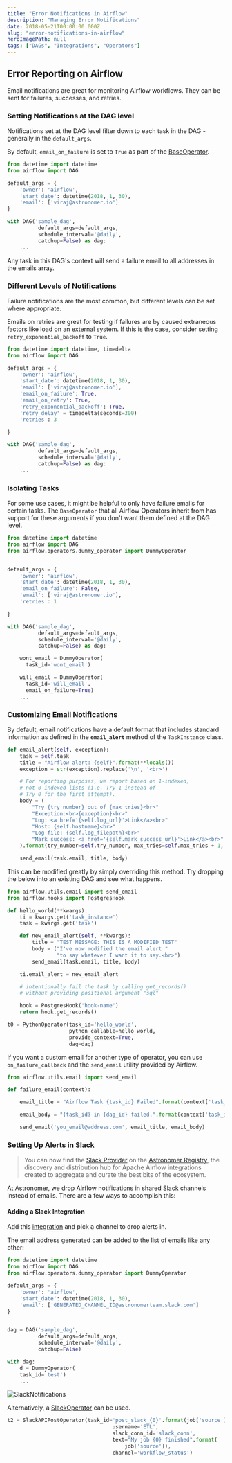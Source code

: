 ```yaml
---
title: "Error Notifications in Airflow"
description: "Managing Error Notifications"
date: 2018-05-21T00:00:00.000Z
slug: "error-notifications-in-airflow"
heroImagePath: null
tags: ["DAGs", "Integrations", "Operators"]
---
```


## Error Reporting on Airflow

Email notifications are great for monitoring Airflow workflows. They can be sent for failures, successes, and retries.


### Setting Notifications at the DAG level

Notifications set at the DAG level filter down to each task in the DAG - generally in the `default_args`.

By default, `email_on_failure` is set to `True` as part of the [BaseOperator](https://github.com/apache/airflow/blob/60a032f4b829eb41b84c907ff663560d50284989/airflow/models/baseoperator.py#L270).


```python
from datetime import datetime
from airflow import DAG

default_args = {
    'owner': 'airflow',
    'start_date': datetime(2018, 1, 30),
    'email': ['viraj@astronomer.io']
}

with DAG('sample_dag',
          default_args=default_args,
          schedule_interval='@daily',
          catchup=False) as dag:
    ...
```

Any task in this DAG's context will send a failure email to all addresses in the emails array.

### Different Levels of Notifications

Failure notifications are the most common, but different levels can be set where appropriate.

Emails on retries are great for testing if failures are by caused extraneous factors like load on an external system. If this is the case, consider setting `retry_exponential_backoff` to `True`.




```python
from datetime import datetime, timedelta
from airflow import DAG

default_args = {
    'owner': 'airflow',
    'start_date': datetime(2018, 1, 30),
    'email': ['viraj@astronomer.io'],
    'email_on_failure': True,
    'email_on_retry': True,
    'retry_exponential_backoff': True,
    'retry_delay' = timedelta(seconds=300)
    'retries': 3

}

with DAG('sample_dag',
          default_args=default_args,
          schedule_interval='@daily',
          catchup=False) as dag:
    ...
```

### Isolating Tasks

For some use cases, it might be helpful to only have failure emails for certain tasks. The `BaseOperator` that all Airflow Operators inherit from has support for these arguments if you don't want them defined at the DAG level.


```python
from datetime import datetime
from airflow import DAG
from airflow.operators.dummy_operator import DummyOperator


default_args = {
    'owner': 'airflow',
    'start_date': datetime(2018, 1, 30),
    'email_on_failure': False,
    'email': ['viraj@astronomer.io'],
    'retries': 1

}

with DAG('sample_dag',
          default_args=default_args,
          schedule_interval='@daily',
          catchup=False) as dag:

    wont_email = DummyOperator(
      task_id='wont_email')

    will_email = DummyOperator(
      task_id='will_email',
      email_on_failure=True)
    ...
```

### Customizing Email Notifications

By default, email notifications have a default format that includes standard information as defined in the __`email_alert`__ method of the `TaskInstance` class.


```python
def email_alert(self, exception):
    task = self.task
    title = "Airflow alert: {self}".format(**locals())
    exception = str(exception).replace('\n', '<br>')

    # For reporting purposes, we report based on 1-indexed,
    # not 0-indexed lists (i.e. Try 1 instead of
    # Try 0 for the first attempt).
    body = (
        "Try {try_number} out of {max_tries}<br>"
        "Exception:<br>{exception}<br>"
        "Log: <a href='{self.log_url}'>Link</a><br>"
        "Host: {self.hostname}<br>"
        "Log file: {self.log_filepath}<br>"
        "Mark success: <a href='{self.mark_success_url}'>Link</a><br>"
    ).format(try_number=self.try_number, max_tries=self.max_tries + 1, **locals())

    send_email(task.email, title, body)
```

This can be modified greatly by simply overriding this method. Try dropping the below into an existing DAG and see what happens.


```python
from airflow.utils.email import send_email
from airflow.hooks import PostgresHook

def hello_world(**kwargs):
    ti = kwargs.get('task_instance')
    task = kwargs.get('task')

    def new_email_alert(self, **kwargs):
        title = "TEST MESSAGE: THIS IS A MODIFIED TEST"
        body = ("I've now modified the email alert "
                "to say whatever I want it to say.<br>")
        send_email(task.email, title, body)

    ti.email_alert = new_email_alert

    # intentionally fail the task by calling get_records()
    # without providing positional argument "sql"

    hook = PostgresHook('hook-name')
    return hook.get_records()

t0 = PythonOperator(task_id='hello_world',
                    python_callable=hello_world,
                    provide_context=True,
                    dag=dag)
```

If you want a custom email for another type of operator, you can use `on_failure_callback` and the `send_email` utility provided by Airflow.

```python
from airflow.utils.email import send_email

def failure_email(context):  

    email_title = "Airflow Task {task_id} Failed".format(context['task_instance'].task_id)

    email_body = "{task_id} in {dag_id} failed.".format(context['task_instance'].task_id, context['task_instance'].dag_id)

    send_email('you_email@address.com', email_title, email_body)
```

### Setting Up Alerts in Slack

> You can now find the [Slack Provider](https://registry.astronomer.io/providers/slack) on the [Astronomer Registry](https://registry.astronomer.io), the discovery and distribution hub for Apache Airflow integrations created to aggregate and curate the best bits of the ecosystem.

At Astronomer, we drop Airflow notifications in shared Slack channels instead of emails. There are a few ways to accomplish this:

#### Adding a Slack Integration

Add this [integration](`https://slack.com/apps/A0F81496D-email`) and pick a channel to drop alerts in.

The email address generated can be added to the list of emails like any other:


```python
from datetime import datetime
from airflow import DAG
from airflow.operators.dummy_operator import DummyOperator

default_args = {
    'owner': 'airflow',
    'start_date': datetime(2018, 1, 30),
    'email': ['GENERATED_CHANNEL_ID@astronomerteam.slack.com']
}


dag = DAG('sample_dag',
          default_args=default_args,
          schedule_interval='@daily',
          catchup=False)

with dag:
    d = DummyOperator(
    task_id='test')
    ...
```

![SlackNotifications](https://assets2.astronomer.io/main/guides/dag_failure_notification.png)


Alternatively, a [SlackOperator](https://registry.astronomer.io/providers/slack/modules/slackapipostoperator) can be used.

```python
t2 = SlackAPIPostOperator(task_id='post_slack_{0}'.format(job['source']),
                                  username='ETL',
                                  slack_conn_id='slack_conn',
                                  text="My job {0} finished".format(
                                      job['source']),
                                  channel='workflow_status')
```
